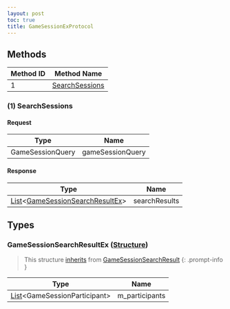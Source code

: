 ```yaml
---
layout: post
toc: true
title: GameSessionExProtocol
---
```


## Methods

| Method ID | Method Name                         |
| --------- | ----------------------------------- |
| 1         | [SearchSessions](#1-searchsessions) |

### (1) SearchSessions
#### Request
| Type             | Name             |
| ---------------- | ---------------- |
| GameSessionQuery | gameSessionQuery |

#### Response
| Type                                                                                | Name          |
| ----------------------------------------------------------------------------------- | ------------- |
| [List]&#x3C;[GameSessionSearchResultEx](#gamesessionsearchresultex-structure)&#x3E; | searchResults |

## Types

### GameSessionSearchResultEx ([Structure])
> This structure [inherits](/docs/nex/types#structure-inheritance) from [GameSessionSearchResult]
{: .prompt-info }

| Type                                     | Name           |
| ---------------------------------------- | -------------- |
| [List]&#x3C;GameSessionParticipant&#x3E; | m_participants |

[Structure]: /docs/nex/types#structure
[List]: /docs/nex/types#list
[GameSessionSearchResult]: /docs/nex/protocols/game-session#gamesessionsearchresult-structure
